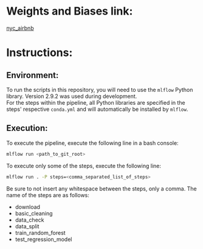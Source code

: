 # Weights and Biases link:
[nyc\_airbnb](https://wandb.ai/bfrison/nyc_airbnb)
# Instructions:  
## Environment:
To run the scripts in this repository, you will need to use the `mlflow` Python library. Version 2.9.2 was used during development.  
For the steps within the pipeline, all Python libraries are specified in the steps' respective `conda.yml` and will automatically be installed by `mlflow`.
## Execution:
To execute the pipeline, execute the following line in a bash console:
```bash
mlflow run <path_to_git_root>
```
To execute only some of the steps, execute the following line:
```bash
mlflow run . -P steps=<comma_separated_list_of_steps>
```
Be sure to not insert any whitespace between the steps, only a comma. The name of the steps are as follows:
- download
- basic\_cleaning
- data\_check
- data\_split
- train\_random\_forest
- test\_regression\_model
